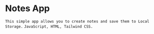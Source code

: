
# Notes App
`This simple app allows you to create notes and save them to Local Storage.`
`JavaScript, HTML, Tailwind CSS.`

